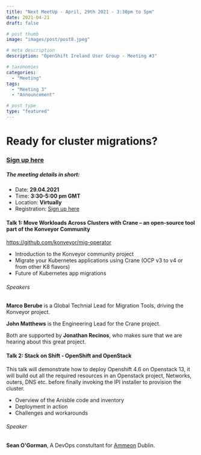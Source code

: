 ```yaml
---
title: "Next MeetUp - April, 29th 2021 - 3:30pm to 5pm"
date: 2021-04-21
draft: false

# post thumb
image: "images/post/post8.jpeg"

# meta description
description: "OpenShift Ireland User Group - Meeting #3"

# taxonomies
categories:
  - "Meeting"
tags:
  - "Meeting 3"
  - "Announcement"

# post type
type: "featured"
---
```



# Ready for cluster migrations?

### [Sign up here](https://www.meetup.com/dublin-openshift-meetup-group/events/277119602/)

##### The meeting details in short:
- Date: **29.04.2021**
- Time: **3:30-5:00 pm GMT** 
- Location: **Virtually** 
- Registration: [Sign up here](https://www.meetup.com/dublin-openshift-meetup-group/events/277119602/)

#### Talk 1: Move Workloads Across Clusters with Crane – an open-source tool part of the Konveyor Community

https://github.com/konveyor/mig-operator

- Introduction to the Konveyor community project
- Migrate your Kubernetes applications using Crane (OCP v3 to v4 or from other K8 flavors)
- Future of Kubernetes app migrations

###### Speakers
**Marco Berube** is a Global Technial Lead for Migration Tools, driving the Konveyor project.

**John Matthews** is the Engineering Lead for the Crane project.

Both are supported by **Jonathan Recinos**, who makes sure that we are hearing about this great project.

#### Talk 2: Stack on Shift - OpenShift and OpenStack
This talk will demonstrate how to deploy Openshift 4.6 on Openstack 13, it will build out all the required resources in an Openstack project, Networks, outers, DNS etc. before finally invoking the IPI installer to provision the cluster.

- Overview of the Anisble code and inventory
- Deployment in action
- Challenges and workarounds

###### Speaker
**Sean O'Gorman**, A DevOps constultant for [Ammeon](https://www.ammeon.com/) Dublin.
